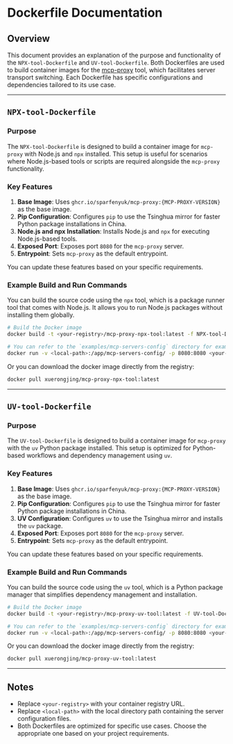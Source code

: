 # Dockerfile Documentation

## Overview

This document provides an explanation of the purpose and functionality of the `NPX-tool-Dockerfile` and `UV-tool-Dockerfile`. Both Dockerfiles are used to build container images for the [mcp-proxy](https://github.com/sparfenyuk/mcp-proxy) tool, which facilitates server transport switching. Each Dockerfile has specific configurations and dependencies tailored to its use case.

---

## `NPX-tool-Dockerfile`

### Purpose
The `NPX-tool-Dockerfile` is designed to build a container image for `mcp-proxy` with Node.js and `npx` installed. This setup is useful for scenarios where Node.js-based tools or scripts are required alongside the `mcp-proxy` functionality.

### Key Features
1. **Base Image**: Uses `ghcr.io/sparfenyuk/mcp-proxy:{MCP-PROXY-VERSION}` as the base image.
2. **Pip Configuration**: Configures `pip` to use the Tsinghua mirror for faster Python package installations in China.
3. **Node.js and npx Installation**: Installs Node.js and `npx` for executing Node.js-based tools.
4. **Exposed Port**: Exposes port `8080` for the `mcp-proxy` server.
5. **Entrypoint**: Sets `mcp-proxy` as the default entrypoint.

You can update these features based on your specific requirements.

### Example Build and Run Commands

You can build the source code using the `npx` tool, which is a package runner tool that comes with Node.js. It allows you to run Node.js packages without installing them globally.
```bash
# Build the Docker image
docker build -t <your-registry>/mcp-proxy-npx-tool:latest -f NPX-tool-Dockerfile .

# You can refer to the `examples/mcp-servers-config` directory for example server configuration files.
docker run -v <local-path>:/app/mcp-servers-config/ -p 8080:8080 <your-registry>/mcp-proxy-npx-tool:latest --port=8080 --host=0.0.0.0 --named-server-config /app/mcp-servers-config/mcp-server-time.json
```

Or you can download the docker image directly from the registry:
```bash
docker pull xuerongjing/mcp-proxy-npx-tool:latest
```

---

## `UV-tool-Dockerfile`

### Purpose
The `UV-tool-Dockerfile` is designed to build a container image for `mcp-proxy` with the `uv` Python package installed. This setup is optimized for Python-based workflows and dependency management using `uv`.

### Key Features
1. **Base Image**: Uses `ghcr.io/sparfenyuk/mcp-proxy:{MCP-PROXY-VERSION}` as the base image.
2. **Pip Configuration**: Configures `pip` to use the Tsinghua mirror for faster Python package installations in China.
3. **UV Configuration**: Configures `uv` to use the Tsinghua mirror and installs the `uv` package.
4. **Exposed Port**: Exposes port `8080` for the `mcp-proxy` server.
5. **Entrypoint**: Sets `mcp-proxy` as the default entrypoint.

You can update these features based on your specific requirements.

### Example Build and Run Commands

You can build the source code using the `uv` tool, which is a Python package manager that simplifies dependency management and installation.
```bash
# Build the Docker image
docker build -t <your-registry>/mcp-proxy-uv-tool:latest -f UV-tool-Dockerfile .

# You can refer to the `examples/mcp-servers-config` directory for example server configuration files.
docker run -v <local-path>:/app/mcp-servers-config/ -p 8080:8080 <your-registry>/mcp-proxy-uv-tool:latest --port=8080 --host=0.0.0.0 --named-server-config /app/mcp-servers-config/mcp-server-sequential-thinking.json
```

Or you can download the docker image directly from the registry:
```bash
docker pull xuerongjing/mcp-proxy-uv-tool:latest
```

---

## Notes
- Replace `<your-registry>` with your container registry URL.
- Replace `<local-path>` with the local directory path containing the server configuration files.
- Both Dockerfiles are optimized for specific use cases. Choose the appropriate one based on your project requirements.